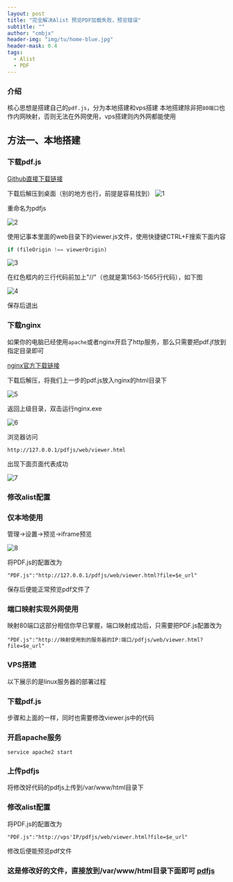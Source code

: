```yaml
---
layout: post
title: "完全解决Alist 预览PDF加载失败，预览错误"
subtitle: ""
author: "cmbjx"
header-img: "img/tu/home-blue.jpg"
header-mask: 0.4
tags:
  - Alist
  - PDF
---
```



### 介绍
核心思想是搭建自己的`pdf.js`，分为本地搭建和vps搭建
本地搭建除非把`80端口`也作内网映射，否则无法在外网使用，vps搭建则内外网都能使用

## 方法一、本地搭建
### 下载pdf.js
[Github直接下载链接](https://github.com/mozilla/pdf.js/releases/download/v3.4.120/pdfjs-3.4.120-dist.zip)

下载后解压到桌面（别的地方也行，前提是容易找到）
![1](https://img.oo.me.eu.org/2091k/image/main/001/20250114105632_k1i0p3xhc6.png)

重命名为pdfjs

![2](https://img.oo.me.eu.org/2091k/image/main/001/20250114105733_9m5z8o9bjd.png)


使用记事本里面的web目录下的viewer.js文件，使用快捷键CTRL+F搜索下面内容

```js
if (fileOrigin !== viewerOrigin)
```
![3](https://img.oo.me.eu.org/2091k/image/main/001/20250114105811_v0bms17xve.png)

在红色框内的三行代码前加上"//"（也就是第1563-1565行代码），如下图

![4](https://img.oo.me.eu.org/2091k/image/main/001/20250114105829_u31ikndz01.png)

保存后退出


### 下载nginx

如果你的电脑已经使用`apache`或者nginx开启了http服务，那么只需要把pdf.jf放到指定目录即可

[nginx官方下载链接](https://nginx.org/download/nginx-1.24.0.zip)


下载后解压，将我们上一步的pdf.js放入nginx的html目录下

![5](https://img.oo.me.eu.org/2091k/image/main/001/20250114105843_6diwtrpd5n.png)


返回上级目录，双击运行nginx.exe

![6](https://img.oo.me.eu.org/2091k/image/main/001/20250114105900_37bhtsiukb.png)


浏览器访问

`http://127.0.0.1/pdfjs/web/viewer.html`

出现下面页面代表成功

![7](https://img.oo.me.eu.org/2091k/image/main/001/20250114105912_7kuffq9new.png)


### 修改alist配置

### 仅本地使用

管理->设置->预览->iframe预览

![8](https://img.oo.me.eu.org/2091k/image/main/001/20250114105924_vyr4ftbled.png)

将PDF.js的配置改为

`"PDF.js":"http://127.0.0.1/pdfjs/web/viewer.html?file=$e_url"`

保存后便能正常预览pdf文件了

### 端口映射实现外网使用

映射80端口这部分相信你早已掌握，端口映射成功后，只需要把PDF.js配置改为

`"PDF.js":"http://映射使用到的服务器的IP:端口/pdfjs/web/viewer.html?file=$e_url"`

### VPS搭建

以下展示的是linux服务器的部署过程

### 下载pdf.js

步骤和上面的一样，同时也需要修改viewer.js中的代码

### 开启apache服务

`service apache2 start`

### 上传pdfjs
将修改好代码的pdfjs上传到/var/www/html目录下

### 修改alist配置

将PDF.js的配置改为

`"PDF.js":"http://vps'IP/pdfjs/web/viewer.html?file=$e_url"`

修改后便能预览pdf文件

### 这是修改好的文件，直接放到/var/www/html目录下面即可 [pdfjs](https://wwqo.lanzouo.com/ij0TO2ku62ne)
